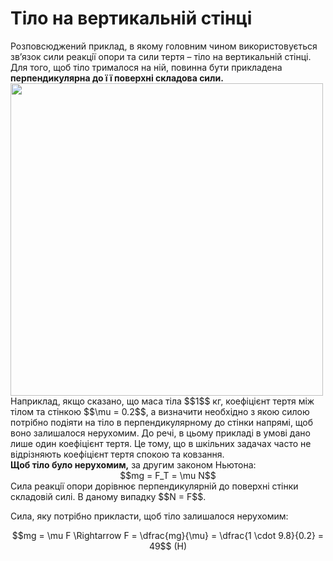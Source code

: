 # Тiло на вертикальнiй стiнцi

<div class="space">Розповсюджений приклад, в якому головним чином використовується зв’язок сили реакцiї опори та сили тертя – тiло на вертикальнiй стiнцi. Для того, щоб тiло трималося на нiй, повинна бути прикладена <b>перпендикулярна до ї ї поверхнi складова сили.</b></div>

<div class="space"><img class="image" width="500"  src="https://rawgit.com/chudaol/ed-era-book-physics/master/images/chapter_5/9.png"></div>

<div class="space">Наприклад, якщо сказано, що маса тiла $$1$$ кг, коефiцiєнт тертя мiж тiлом та стiнкою $$\mu = 0.2$$, а визначити необхiдно з якою силою потрiбно подiяти на тiло в перпендикулярному до стiнки напрямi, щоб воно залишалося нерухомим. До речi, в цьому прикладi в умовi дано лише один коефiцiєнт тертя. Це тому, що в шкiльних задачах часто не вiдрiзняють коефiцiєнт тертя спокою та ковзання.</div>

<div class="space"><b>Щоб тiло було нерухомим,</b> за другим законом Ньютона:</div>

<div class="space" align="center">$$mg = F_T = \mu N$$</div>

<div class="space">Сила реакцiї опори дорiвнює перпендикулярнiй до поверхнi стiнки складовiй силi. В даному випадку $$N = F$$.</div>

<div class="space"><p class="p3">Cила, яку потрiбно прикласти, щоб тiло залишалося нерухомим:</p></div>

<div align="center">$$mg = \mu F \Rightarrow F = \dfrac{mg}{\mu} = \dfrac{1 \cdot 9.8}{0.2} = 49$$ (H)</div>